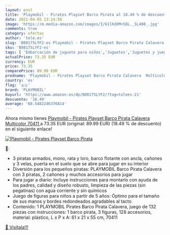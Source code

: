 ```yaml
---
layout: post
title: 'Playmobil - Pirates Playset Barco Pirata al 18.49 % de descuento'
date: 2021-04-05 13:14:58
image: 'https://m.media-amazon.com/images/I/61lKdXM+58L._SL400_.jpg'
comments: true
category: ofertas
author: 'tole.es'
slug: 'B08175LYF2-es Playmobil - Pirates Playset Barco Pirata Calavera...'
sku: 'B08175LYF2-es'
tags: [ 'Embarcación de juguete para niños','Juguetes','Juguetes y juegos','Vehículos de juguete para niños','playmobil', ]
actualPrice: 73.35 EUR
currency: EUR
price: 73.35
comparePrice: 89.99 EUR
prodname: 'Playmobil - Pirates Playset Barco Pirata Calavera  Multicolor  70411 '
country: 'es'
flag: '🇪🇸'
brand: 'PLAYMOBIL'
buyurl: 'https://www.amazon.es/dp/B08175LYF2/?tag=tolees-21'
descuento: '18.49'
average: '68.5482246376814'
---
```


Ahora mismo tienes [Playmobil - Pirates Playset Barco Pirata Calavera  Multicolor  70411 ](https://www.amazon.es/dp/B08175LYF2/?tag=tolees-21) a 73.35 EUR (original: 89.99 EUR) (18.49 %  de descuento) en el siguiente enlace!

[![Playmobil - Pirates Playset Barco Pirata](https://m.media-amazon.com/images/I/61lKdXM+58L._SL400_.jpg)](https://www.amazon.es/dp/B08175LYF2/?tag=tolees-21)

🔎:

- 3 piratas armados, mono, rata y loro, barco flotante con ancla, cañones y 3 velas, puerta en el suelo que se abre para jugar en su interior
- Diversión para los pequeños piratas: PLAYMOBIL Barco Pirata Calavera con 3 piratas, 2 cañones y muchos accesorios para jugar
- Para jugar a diario: Incluye instrucciones para montarlo con ayuda de los padres, calidad y diseño robusto, limpieza de las piezas (sin pegatinas) con agua corriente y sin químicos
- Juego de figuras para niños a partir de 5 años: Óptimo para el tamaño de sus manos y bordes redondeados agradables al tacto
- Contenido: 1 PLAYMOBIL Pirates Barco Pirata Calavera, juego de 132 piezas con instrucciones: 1 barco pirata, 3 figuras, 128 accesorios, material: plástico, L x P x A: 61 x 21 x 55 cm, 70411

[🛒 Visítala!!!](https://www.amazon.es/dp/B08175LYF2/?tag=tolees-21)
